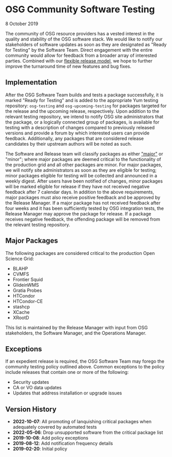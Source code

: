 OSG Community Software Testing
==============================

8 October 2019

The community of OSG resource providers has a vested interest in the quality and stability of the OSG software stack.
We would like to notify our stakeholders of software updates as soon as they are designated as "Ready for Testing" by
the Software Team.
Direct engagement with the entire community would allow for feedback from a broader array of interested parties.
Combined with our [flexible release model](../policy/flexible-release-model.md), we hope to further improve the turnaround
time of new features and bug fixes.

Implementation
--------------

After the OSG Software Team builds and tests a package successfully, it is marked "Ready for Testing" and is added to the
appropriate Yum testing repository:
`osg-testing` and `osg-upcoming-testing` for packages targeted for the release and the upcoming release, respectively.
Upon addition to the relevant testing repository, we intend to notify OSG site administrators that the package, or a
logically connected group of packages, is available for testing with a description of changes compared to previously
released versions and provide a forum by which interested users can provide feedback.
Additionally, any packages that are considered release candidates by their upstream authors will be noted as such.

The Software and Release team will classify packages as either ["major"](#major-packages) or "minor"; where major
packages are deemed critical to the functionality of the production grid and all other packages are minor.
For major packages, we will notify site administrators as soon as they are eligible for testing;
minor packages eligible for testing will be collected and announced in a weekly digest.
After users have been notified of changes, minor packages will be marked eligible for release if they have not received
negative feedback after 7 calendar days.
In addition to the above requirements, major packages must also receive positive feedback and be approved by the Release
Manager.
If a major package has not received feedback after four weeks and it has been sufficiently tested by OSG integration
tests, the Release Manager may approve the package for release.
If a package receives negative feedback, the offending package will be removed from the relevant testing repository.

Major Packages
--------------

The following packages are considered critical to the production Open Science Grid:

- BLAHP
- CVMFS
- Frontier Squid
- GlideinWMS
- Gratia Probes
- HTCondor
- HTCondor-CE
- stashcp
- XCache
- XRootD

This list is maintained by the Release Manager with input from OSG stakeholders, the Software Manager, and the
Operations Manager.

Exceptions
----------

If an expedient release is required, the OSG Software Team may forego the community testing policy outlined above.
Common exceptions to the policy include releases that contain one or more of the following:

- Security updates
- CA or VO data updates
- Updates that address installation or upgrade issues

Version History
---------------

- **2022-10-07**: All promoting of lanquishing critical packages when adequately covered by automated tests
- **2022-05-06**: Drop unsupported software from the critical package list
- **2019-10-08**: Add policy exceptions
- **2019-08-12**: Add notification frequency details
- **2019-02-20**: Initial policy
